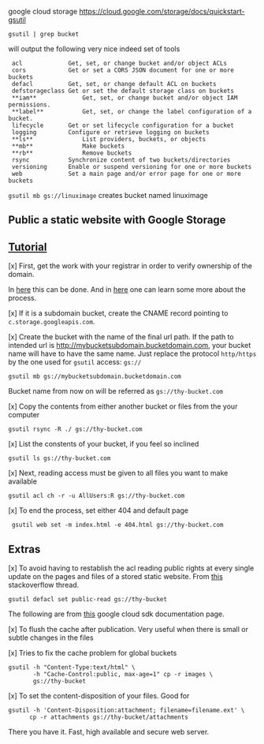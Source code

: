 google cloud storage 
https://cloud.google.com/storage/docs/quickstart-gsutil


 `gsutil | grep bucket`

will output the following very nice indeed set of tools 

 ```
  acl             Get, set, or change bucket and/or object ACLs
  cors            Get or set a CORS JSON document for one or more buckets
  defacl          Get, set, or change default ACL on buckets
  defstorageclass Get or set the default storage class on buckets
  **iam**             Get, set, or change bucket and/or object IAM permissions.
  **label**           Get, set, or change the label configuration of a bucket.
  lifecycle       Get or set lifecycle configuration for a bucket
  logging         Configure or retrieve logging on buckets
  **ls**              List providers, buckets, or objects
  **mb**              Make buckets
  **rb**              Remove buckets
  rsync           Synchronize content of two buckets/directories
  versioning      Enable or suspend versioning for one or more buckets
  web             Set a main page and/or error page for one or more buckets
  ``` 

  `gsutil mb gs://linuximage` 
creates bucket named linuximage


## Public a static website with Google Storage 

## [Tutorial](https://cloud.google.com/storage/docs/hosting-static-website)


[x] First, get the work with your registrar in order to verify ownership of the domain.

In [here](https://www.google.com/webmasters/verification/home?hl=en) this can be done. And in [here](https://cloud.google.com/storage/docs/domain-name-verification) one can learn some more about the process.

[x] If it is a subdomain bucket, create the CNAME record pointing to `c.storage.googleapis.com`.

[x] Create the bucket with the name of the final url path. If the path to intended url is http://mybucketsubdomain.bucketdomain.com, your bucket name will have to have the same name. Just replace the protocol `http/https` by the one used for `gsutil` access: `gs://`

```
gsutil mb gs://mybucketsubdomain.bucketdomain.com
```

Bucket name from now on will be referred as `gs://thy-bucket.com`

[x] Copy the contents from either another bucket or files from the your computer

```
gsutil rsync -R ./ gs://thy-bucket.com
``` 

[x] List the constents of your bucket, if you feel so inclined 

```
gsutil ls gs://thy-bucket.com
```

[x] Next, reading access must be given to all files you want to make available

```
gsutil acl ch -r -u AllUsers:R gs://thy-bucket.com
```

[x] To end the process, set either 404 and default page 
```
 gsutil web set -m index.html -e 404.html gs://thy-bucket.com
```

## Extras 

[x] To avoid having to restablish the acl reading public rights at every single update on the pages and files of a stored static website. From [this](https://stackoverflow.com/questions/14371376/how-do-you-make-many-files-public-in-google-cloud-storage/46590489#46590489) stackoverflow thread. 
```
gsutil defacl set public-read gs://thy-bucket
```


The following are from [this](https://cloud.google.com/storage/docs/gsutil/addlhelp/WorkingWithObjectMetadata)  google cloud sdk documentation page.

[x] To flush the cache after publication. Very useful when there is small or subtle changes in the files

[x] Tries to fix the cache problem for global buckets
```
gsutil -h "Content-Type:text/html" \
       -h "Cache-Control:public, max-age=1" cp -r images \
       gs://thy-bucket
```
 
[x] To set the content-disposition of your files. Good for 
```
gsutil -h 'Content-Disposition:attachment; filename=filename.ext' \
      cp -r attachments gs://thy-bucket/attachments
```


There you have it. Fast, high available and secure web server. 

